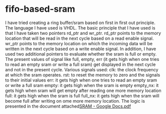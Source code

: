 # fifo-based-sram
I have tried creating a ring buffer/sram based on first in first out principle. The language I have used is VHDL. 
The basic principle that I have used is that I have taken two pointers rd_ptr and wr_ptr. rd_ptr points to the memory location that will be read in the next cycle based on a read enable signal. wr_ptr points to the memory location on which the incoming data will be written in the next cycle based on a write enable signal. In addition, I have used two additional pointers to evaluate whether the sram is full or empty. The present values of signal like full, empty, err (it gets high when one tries to read an empty sram or write a full sram) get displayed in the next cycle and not in the present cycle. 
Various signals used: clk: the clock frequency at which the sram operates. 
rst: to reset the memory to zero and the signals to their initial values
err: it gets high when one tries to read an empty sram or write a full sram
empty: it gets high when the sram is empty
empty_nx: it gets high when sram will get empty after reading one more memory location
full: it gets high when the sram is full
full_nx: it gets high when the sram will become full after writing on ome more memory location.
The logic is presented in the document attached[SRAM - Google Docs.pdf](https://github.com/AKR1711/fifo-based-sram/files/8372136/SRAM.-.Google.Docs.pdf)


